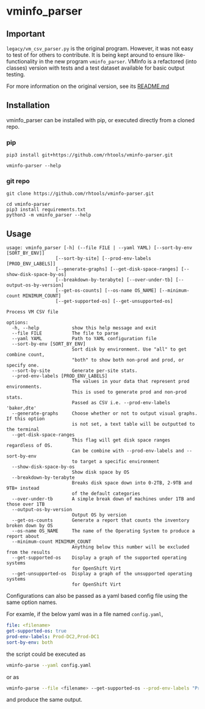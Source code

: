 # vminfo_parser

## Important

`legacy/vm_csv_parser.py` is the original program. However, it was not easy to test of for others to contribute. It is being kept around to ensure like-functionality in the new program `vminfo_parser`. VMInfo is a refactored (into classes) version with tests and a test dataset available for basic output testing.

For more information on the original version, see its [README.md](legacy/README.md)

## Installation

vminfo_parser can be installed with pip, or executed directly from a cloned repo.

### pip

```
pip3 install git+https://github.com/rhtools/vminfo-parser.git

vminfo-parser --help
```

### git repo

```
git clone https://github.com/rhtools/vminfo-parser.git

cd vminfo-parser
pip3 install requirements.txt
python3 -m vminfo_parser --help
```

## Usage

```
usage: vminfo_parser [-h] (--file FILE | --yaml YAML) [--sort-by-env [SORT_BY_ENV]] 
                  [--sort-by-site] [--prod-env-labels [PROD_ENV_LABELS]] 
                  [--generate-graphs] [--get-disk-space-ranges] [--show-disk-space-by-os] 
                  [--breakdown-by-terabyte] [--over-under-tb] [--output-os-by-version] 
                  [--get-os-counts] [--os-name OS_NAME] [--minimum-count MINIMUM_COUNT] 
                  [--get-supported-os] [--get-unsupported-os]

Process VM CSV file

options:
  -h, --help            show this help message and exit
  --file FILE           The file to parse
  --yaml YAML           Path to YAML configuration file
  --sort-by-env [SORT_BY_ENV]
                        Sort disk by environment. Use "all" to get combine count,
                        "both" to show both non-prod and prod, or specify one.
  --sort-by-site        Generate per-site stats.
  --prod-env-labels [PROD_ENV_LABELS]
                        The values in your data that represent prod environments. 
                        This is used to generate prod and non-prod stats. 
                        Passed as CSV i.e. --prod-env-labels 'baker,dte'
  --generate-graphs     Choose whether or not to output visual graphs. If this option 
                        is not set, a text table will be outputted to the terminal
  --get-disk-space-ranges
                        This flag will get disk space ranges regardless of OS. 
                        Can be combine with --prod-env-labels and --sort-by-env 
                        to target a specific environment
  --show-disk-space-by-os
                        Show disk space by OS
  --breakdown-by-terabyte
                        Breaks disk space down into 0-2TB, 2-9TB and 9TB+ instead 
                        of the default categories
  --over-under-tb       A simple break down of machines under 1TB and those over 1TB
  --output-os-by-version
                        Output OS by version
  --get-os-counts       Generate a report that counts the inventory broken down by OS
  --os-name OS_NAME     The name of the Operating System to produce a report about
  --minimum-count MINIMUM_COUNT
                        Anything below this number will be excluded from the results
  --get-supported-os    Display a graph of the supported operating systems 
                        for OpenShift Virt
  --get-unsupported-os  Display a graph of the unsupported operating systems 
                        for OpenShift Virt 
```

Configurations can also be passed as a yaml based config file using the same option names.

For examle, if the below yaml was in a file named `config.yaml`,

```yaml
file: <filename>
get-supported-os: true
prod-env-labels: Prod-DC2,Prod-DC1
sort-by-env: both
```

the script could be executed as

```sh
vminfo-parse --yaml config.yaml
```

or as

```sh
vminfo-parse --file <filename> --get-supported-os --prod-env-labels "Prod-DC2,Prod-DC1" --sort-by-env "both"
```

and produce the same output.
